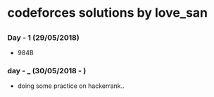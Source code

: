 # codeforces solutions by love_san
## 

### Day - 1 (29/05/2018)
* 984B

### day - _ (30/05/2018 - )
* doing some practice on hackerrank..
